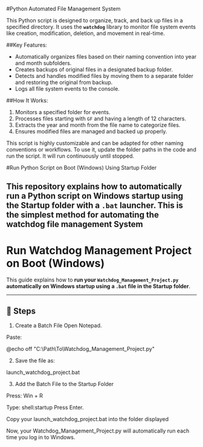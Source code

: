 #Python Automated File Management System

This Python script is designed to organize, track, and back up files in a specified directory. It uses the **`watchdog`** library to monitor file system events like creation, modification, deletion, and movement in real-time.

##Key Features:
- Automatically organizes files based on their naming convention into year and month subfolders.
- Creates backups of original files in a designated backup folder.
- Detects and handles modified files by moving them to a separate folder and restoring the original from backup.
- Logs all file system events to the console.

##How It Works:
1. Monitors a specified folder for events.
2. Processes files starting with `GF` and having a length of 12 characters.
3. Extracts the year and month from the file name to categorize files.
4. Ensures modified files are managed and backed up properly.

This script is highly customizable and can be adapted for other naming conventions or workflows. To use it, update the folder paths in the code and run the script. It will run continuously until stopped.

#Run Python Script on Boot (Windows) Using Startup Folder

This repository explains how to **automatically run a Python script on Windows startup using the Startup folder with a `.bat` launcher.** This is the **simplest method** for automating the watchdog file management System 
---



# Run Watchdog Management Project on Boot (Windows)

This guide explains how to **run your `Watchdog_Management_Project.py` automatically on Windows startup using a `.bat` file in the Startup folder**.

---

## 🚀 Steps


1. Create a Batch File
Open Notepad.

Paste:

@echo off
"C:\Path\To\Watchdog_Management_Project.py"

2. Save the file as:

launch_watchdog_project.bat

3. Add the Batch File to the Startup Folder

Press:
Win + R

Type:
shell:startup
Press Enter.

Copy your launch_watchdog_project.bat into the folder displayed

Now, your Watchdog_Management_Project.py will automatically run each time you log in to Windows.

